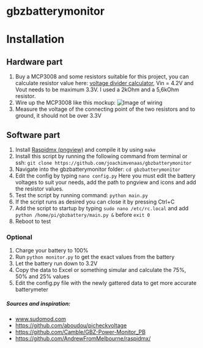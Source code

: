 # gbzbatterymonitor

# Installation

## Hardware part
1. Buy a MCP3008 and some resistors suitable for this project, you can calculate resistor value here: [voltage divider calculator](http://www.raltron.com/cust/tools/voltage_divider.asp), Vin = 4.2V and Vout needs to be maximum 3.3V. I used a 2kOhm and a 5,6kOhm resistor.
2. Wire up the MCP3008 like this mockup: ![Image of wiring](https://github.com/joachimvenaas/gbzbatterymonitor/raw/master/help/mockup.jpg)
3. Measure the voltage of the connecting point of the two resistors and to ground, it should not be over 3.3V

## Software part
1. Install [Raspidmx (pngview)](https://github.com/AndrewFromMelbourne/raspidmx/) and compile it by using `make`
2. Install this script by running the following command from terminal or ssh: `git clone https://github.com/joachimvenaas/gbzbatterymonitor`
3. Navigate into the gbzbatterymonitor folder: `cd gbzbatterymonitor`
4. Edit the config by typing `nano config.py` Here you must edit the battery voltages to suit your needs, add the path to pngview and icons and add the resistor values.
5. Test the script by running command: `python main.py`
6. If the script runs as desired you can close it by pressing Ctrl+C
7. Add the script to startup by typing `sudo nano /etc/rc.local` and add `python /home/pi/gbzbattery/main.py &` before `exit 0`
8. Reboot to test

### Optional
1. Charge your battery to 100%
2. Run `python monitor.py` to get the exact values from the battery
3. Let the battery run down to 3.2V
4. Copy the data to Excel or something simular and calculate the 75%, 50% and 25% values
5. Edit the config.py file with the newly gattered data to get more accurate batterymeter

##### Sources and inspiration:
- www.sudomod.com
- https://github.com/aboudou/picheckvoltage
- https://github.com/Camble/GBZ-Power-Monitor_PB
- https://github.com/AndrewFromMelbourne/raspidmx/
